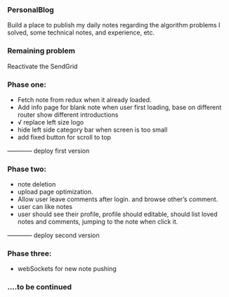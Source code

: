 ### **PersonalBlog**

Build a place to publish my daily notes regarding the algorithm problems I solved, some technical notes, and experience, etc.



### Remaining problem

Reactivate the SendGrid 



### Phase one: 

- Fetch note from redux when it already loaded.
- Add info page for blank note when user first loading, base on different router show different introductions
-  √ replace left size logo  
- hide left side category bar when screen is too small
- add fixed button for scroll to top 

————  deploy first version



### Phase two: 

- note deletion
- upload page optimization. 
- Allow user leave comments after login. and browse other’s comment.
- user can like notes
- user should see their profile, profile should editable, should list loved notes and  comments,  jumping to the note when click it. 

————  deploy second version



### Phase three:

- webSockets for new note pushing



### ….to be continued